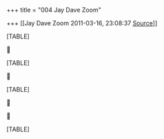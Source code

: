 +++
title = "004 Jay Dave Zoom"

+++
[[Jay Dave Zoom	2011-03-16, 23:08:37 [Source](https://groups.google.com/g/samskrita/c/pWNFDE7apiw)]]



[TABLE]



[TABLE]



[TABLE]





[TABLE]

